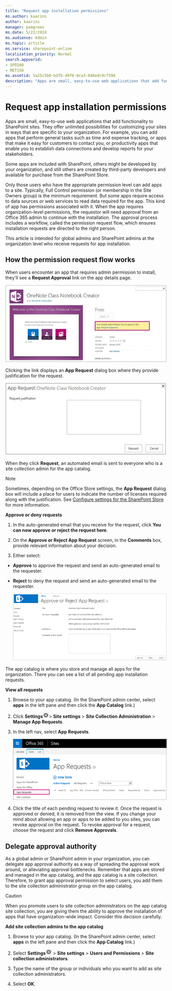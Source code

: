 ```yaml
---
title: "Request app installation permissions"
ms.author: kaarins
author: kaarins
manager: pamgreen
ms.date: 5/22/2018
ms.audience: Admin
ms.topic: article
ms.service: sharepoint-online
localization_priority: Normal
search.appverid:
- SPO160
- MET150
ms.assetid: 5a25c5b0-bdfb-49f8-8ca3-046edc9cf598
description: "Apps are small, easy-to-use web applications that add functionality to SharePoint sites. They offer unlimited possibilities for customizing your sites in ways that are specific to your organization. For example, you can add apps that perform general tasks such as time and expense tracking, or apps that make it easy for customers to contact you, or productivity apps that enable you to establish data connections and develop reports for your stakeholders."
---
```


# Request app installation permissions

Apps are small, easy-to-use web applications that add functionality to SharePoint sites. They offer unlimited possibilities for customizing your sites in ways that are specific to your organization. For example, you can add apps that perform general tasks such as time and expense tracking, or apps that make it easy for customers to contact you, or productivity apps that enable you to establish data connections and develop reports for your stakeholders. 
  
Some apps are included with SharePoint, others might be developed by your organization, and still others are created by third-party developers and available for purchase from the SharePoint Store. 
  
 Only those users who have the appropriate permission level can add apps to a site. Typically, Full Control permission (or membership in the Site Owners group) is the minimum requirement. But some apps require access to data sources or web services to read data required for the app. This kind of app has permissions associated with it. When the app requires organization-level permissions, the requestor will need approval from an Office 365 admin to continue with the installation. The approval process includes a workflow, called the permission request flow, which ensures installation requests are directed to the right person. 
  
This article is intended for global admins and SharePoint admins at the organization level who receive requests for app installation.
  
## How the permission request flow works

When users encounter an app that requires admin permission to install, they'll see a **Request Approval** link on the app details page. 
  
![Screen shot of the application details page with the Request Approval link highlighted](media/4b047f1e-0254-4bc6-82a5-b96e0c091d7f.jpg)
  
 Clicking the link displays an **App Request** dialog box where they provide justification for the request. 
  
![Screen shot of the app request dialog box](media/ad8f97f2-4cf1-41f8-bcd2-5cc7e1e0ecc6.jpg)
  
When they click **Request**, an automated email is sent to everyone who is a site collection admin for the app catalog.
  
> [!NOTE]
> Sometimes, depending on the Office Store settings, the **App Request** dialog box will include a place for users to indicate the number of licenses required along with the justification. See [Configure settings for the SharePoint Store](configure-sharepoint-store-settings.md) for more information. 
  
 **Approve or deny requests**
  
1. In the auto-generated email that you receive for the request, click **You can now approve or reject the request here**. 
    
2.  On the **Approve or Reject App Request** screen, in the **Comments** box, provide relevant information about your decision. 
    
3. Either select: 
    
  - **Approve** to approve the request and send an auto-generated email to the requester. 
    
  - **Reject** to deny the request and send an auto-generated email to the requester. 
    
    ![Screen shot showing the Approve or Reject App Request dialog box](media/c5527b3f-6413-4591-9d91-5f89f2e253a3.png)
  
The app catalog is where you store and manage all apps for the organization. There you can see a list of all pending app installation requests. 
  
 **View all requests**
  
1. Browse to your app catalog. (In the SharePoint admin center, select **apps** in the left pane and then click the **App Catalog** link.) 
    
2. Click **Settings**![Office 365 Settings button](media/a9a59c0f-2e67-4cbf-9438-af273b0d552b.png)\> **Site settings** \> **Site Collection Administration** \> **Manage App Requests**.
    
3. In the left nav, select **App Requests**.
    
    ![Screen shot showing the App Request link](media/43dc9a1b-61da-4304-acd1-70e16e06907b.png)
  
4. Click the title of each pending request to review it. Once the request is approved or denied, it is removed from the view. If you change your mind about allowing an app or apps to be added to you sites, you can revoke approval on the request. To revoke approval for a request, choose the request and click **Remove Approvals**.
    
## Delegate approval authority

As a global admin or SharePoint admin in your organization, you can delegate app approval authority as a way of spreading the approval work around, or alleviating approval bottlenecks. Remember that apps are stored and managed in the app catalog, and the app catalog is a site collection. Therefore, to grant app approval permission to select users, you add them to the site collection administrator group on the app catalog. 
  
> [!CAUTION]
> When you promote users to site collection administrators on the app catalog site collection, you are giving them the ability to approve the installation of apps that have organization-wide impact. Consider this decision carefully. 
  
 **Add site collection admins to the app catalog**
  
1. Browse to your app catalog. (In the SharePoint admin center, select **apps** in the left pane and then click the **App Catalog** link.) 
    
2. Select **Settings**![Office 365 Settings button](media/a9a59c0f-2e67-4cbf-9438-af273b0d552b.png) \> **Site settings** \> **Users and Permissions** \> **Site collection administrators**.
    
3. Type the name of the group or individuals who you want to add as site collection administrators.
    
4. Select **OK**.
    

